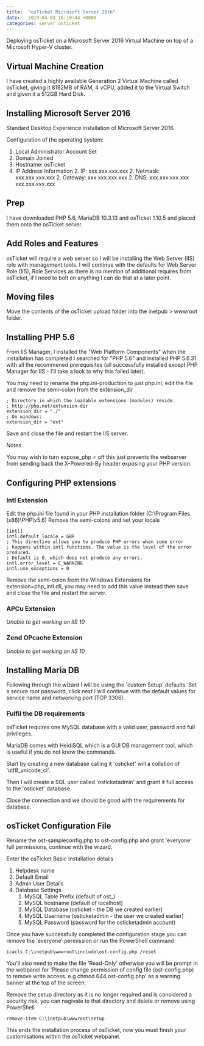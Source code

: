 ```yaml
---
title:  "osTicket Microsoft Server 2016"
date:   2019-04-03 16:10:44 +0000
categories: server osticket
---
```


Deploying osTicket on a Microsoft Server 2016 Virtual Machine on top of a Microsoft Hyper-V cluster.

## Virtual Machine Creation
I have created a highly available Generation 2 Virtual Machine called osTicket, giving it 8192MB of RAM, 4 vCPU, added it to the Virtual Switch and given it a 512GB Hard Disk.

## Installing Microsoft Server 2016
Standard Desktop Experience installation of Microsoft Server 2016.

Configuration of the operating system:

1. Local Administrator Account Set
1. Domain Joined
1. Hostname: osTicket
1. IP Address Information
	2. IP: xxx.xxx.xxx.xxx
	2. Netmask: xxx.xxx.xxx.xxx
	2. Gateway: xxx.xxx.xxx.xxx
	2. DNS: xxx.xxx.xxx.xxx xxx.xxx.xxx.xxx

## Prep
I have downloaded PHP 5.6, MariaDB 10.3.13 and osTicket 1.10.5 and placed them onto the osTicket server.

## Add Roles and Features
osTicket will require a web server so I will be installing the Web Server (IIS) role with management tools.
I will continue with the defaults for Web Server Role (IIS), Role Services as there is no mention of additional requires from osTicket, if I need to bolt on anything I can do that at a later point.

## Moving files
Move the contents of the osTicket upload folder into the inetpub > wwwroot folder.

## Installing PHP 5.6
From IIS Manager, I installed the "Web Platform Components" when the installation has completed I searched for "PHP 5.6" and installed PHP 5.6.31 with all the recommened prerequisites (all successfully installed except PHP Manager for IIS - I'll take a look to why this failed later).

You may need to rename the php.ini-production to just php.ini, edit the file and remove the semi-colon from the extension_dir

```
; Directory in which the loadable extensions (modules) reside.
; http://php.net/extension-dir
extension_dir = "./"
; On windows:
extension_dir = "ext"
```

Save and close the file and restart the IIS server.

_Notes_

You may wish to turn expose_php = off this just prevents the webserver from sending back the X-Powered-By header exposing your PHP version.

## Configuring PHP extensions

### Intl Extension
Edit the php.ini file found in your PHP installation folder (C:\Program Files (x86)\PHP\v5.6)
Remove the semi-colons and set your locale

```
[intl]
intl.default_locale = GBR
; This directive allows you to produce PHP errors when some error
; happens within intl functions. The value is the level of the error produced.
; Default is 0, which does not produce any errors.
intl.error_level = E_WARNING
intl.use_exceptions = 0
```

Remove the semi-colon from the Windows Extensions for extension=php_intl.dll, you may need to add this value instead then save and close the file and restart the server.

### APCu Extension
_Unable to get working on IIS 10_

### Zend OPcache Extension
_Unable to get working on IIS 10_

## Installing Maria DB
Following through the wizard I will be using the 'custom Setup' defaults.
Set a secure root password, click next I will continue with the default values for service name and networking port (TCP 3306).

### Fulfil the DB requirements
osTicket requires one MySQL database with a valid user, password and full privileges.

MariaDB comes with HeidiSQL which is a GUI DB management tool, which is useful if you do not know the commands.

Start by creating a new database calling it 'osticket' will a collation of 'utf8_unicode_ci'.

Then I will create a SQL user called 'osticketadmin' and grant it full access to the 'osticket' database.

Close the connection and we should be good with the requirements for database.

## osTicket Configuration File
Rename the ost-sampleconfig.php to ost-config.php and grant 'everyone' full permissions, continue with the wizard.

Enter the osTicket Basic Installation details
1. Helpdesk name
1. Default Email
1. Admin User Details
1. Database Settings
	1. MySQL Table Prefix (default of ost_)
	1. MySQL hostname (default of localhost)
	1. MySQL Database (osticket - the DB we created earlier)
	1. MySQL Username (osticketadmin - the user we created earlier)
	1. MySQL Password (password for the osticketadmin account)

Once you have successfully completed the configuration stage you can remove the 'everyone' permission or run the PowerShell command

```
icacls C:\inetpub\wwwroot\include\ost-config.php /reset
```

You'll also need to make the file 'Read-Only' otherwise you will be prompt in the webpanel for 'Please change permission of config file (ost-config.php) to remove write access. e.g chmod 644 ost-config.php' as a warning banner at the top of the screen.

Remove the setup directory as it is no longer required and is considered a security risk, you can nagivate to that directory and delete or remove using PowerShell

```
remove-item C:\inetpub\wwwroot\setup
```

This ends the installation process of osTicket, now you must finish your customisations within the osTicket webpanel.

